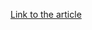 [Link to the article](https://www.bleepingcomputer.com/news/legal/hacker-gets-10-years-in-prison-for-extorting-us-healthcare-provider/)
